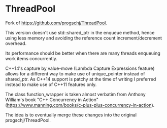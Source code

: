 ThreadPool
==========

Fork of https://github.com/progschj/ThreadPool.

This version doesn't use std::shared_ptr in the enqueue method, hence using less memory and avoiding the reference count increment/decrement overhead.

Its performance should be better when there are many threads enqueuing work items concurrently.

C++14's capture by value-move (Lambda Capture Expressions feature) allows for a different way to make use of unique_pointer instead of shared_ptr. As C++14 support is patchy at the time of writing I preferred instead to make use of C++11 features only.

The class function_wrapper is taken almost verbatim from Anthony William's book "C++ Concurrency in Action" (https://www.manning.com/books/c-plus-plus-concurrency-in-action).

The idea is to eventually merge these changes into the original progschj/ThreadPool.
